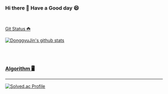 ### Hi there 👋 Have a Good day 😄
<br/>

<!-- ### Most Tech Stack ✏️
![Top Langs](https://github-readme-stats-git-masterrstaa-rickstaa.vercel.app/api/top-langs/?username=DonggyuJin&layout=compact&theme=tokyonight)
<br/>
<br/> -->

<u>Git Status ☘️<u/>

![DonggyuJin's github stats](https://github-readme-stats-git-masterrstaa-rickstaa.vercel.app/api?username=DonggyuJin&show_icons=true&theme=tokyonight)


<br/>
<br/>

### Algorithm 🖥️
---
[![Solved.ac Profile](http://mazassumnida.wtf/api/v2/generate_badge?boj=jdk2531)](https://solved.ac/jdk2531/)

<br/>
